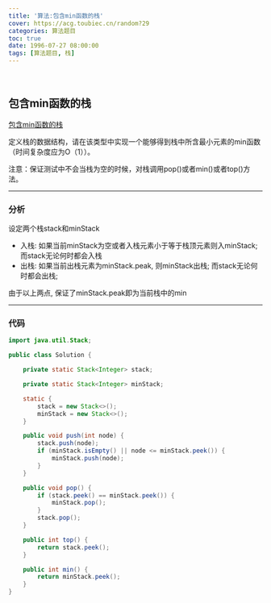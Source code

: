 ```yaml
---
title: '算法:包含min函数的栈'
cover: https://acg.toubiec.cn/random?29
categories: 算法题目
toc: true
date: 1996-07-27 08:00:00
tags: [算法题目, 栈]
---
```


<br/>

<!--more-->

## 包含min函数的栈

[包含min函数的栈](https://www.nowcoder.com/practice/4c776177d2c04c2494f2555c9fcc1e49?tpId=13&tqId=11173&tPage=1&rp=1&ru=%2Fta%2Fcoding-interviews&qru=%2Fta%2Fcoding-interviews%2Fquestion-ranking)

  定义栈的数据结构，请在该类型中实现一个能够得到栈中所含最小元素的min函数（时间复杂度应为O（1））。 

  注意：保证测试中不会当栈为空的时候，对栈调用pop()或者min()或者top()方法。

****

### 分析

设定两个栈stack和minStack

-   入栈: 如果当前minStack为空或者入栈元素小于等于栈顶元素则入minStack; 而stack无论何时都会入栈
-   出栈: 如果当前出栈元素为minStack.peak, 则minStack出栈; 而stack无论何时都会出栈;

由于以上两点, 保证了minStack.peak即为当前栈中的min

****

### 代码

```java
import java.util.Stack;

public class Solution {

    private static Stack<Integer> stack;

    private static Stack<Integer> minStack;

    static {
        stack = new Stack<>();
        minStack = new Stack<>();
    }

    public void push(int node) {
        stack.push(node);
        if (minStack.isEmpty() || node <= minStack.peek()) {
            minStack.push(node);
        }
    }

    public void pop() {
        if (stack.peek() == minStack.peek()) {
            minStack.pop();
        }
        stack.pop();
    }

    public int top() {
        return stack.peek();
    }

    public int min() {
        return minStack.peek();
    }
}
```

